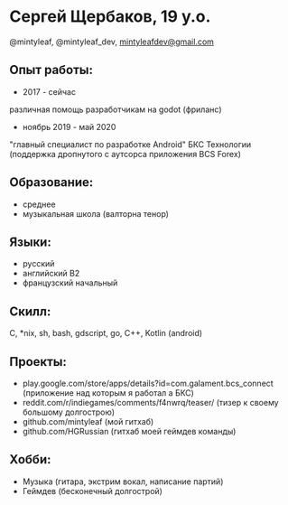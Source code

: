 # Сергей Щербаков, 19 y.o.

@mintyleaf, @mintyleaf_dev,
mintyleafdev@gmail.com


## Опыт работы:
* 2017 - сейчас


различная помощь разработчикам на godot (фриланс)

* ноябрь 2019 - май 2020


"главный специалист по разработке Android" БКС Технологии
(поддержка дропнутого с аутсорса приложения BCS Forex)

## Образование:
* среднее
* музыкальная школа (валторна тенор)

## Языки:
* русский
* английский B2
* французский начальный

## Скилл:
C, *nix, sh, bash, gdscript, go, C++, Kotlin (android)

## Проекты:
* play.google.com/store/apps/details?id=com.galament.bcs_connect (приложение над которым я работал а БКС)
* reddit.com/r/indiegames/comments/f4nwrq/teaser/ (тизер к своему большому долгострою)
* github.com/mintyleaf (мой гитхаб)
* github.com/HGRussian (гитхаб моей геймдев команды)

## Хобби:
* Музыка (гитара, экстрим вокал, написание партий)
* Геймдев (бесконечный долгострой)
